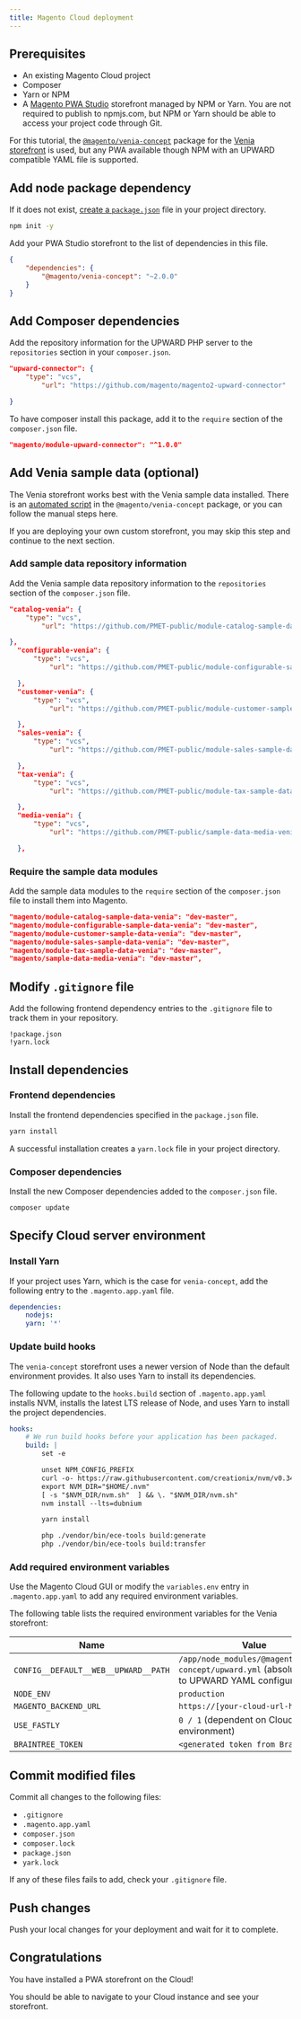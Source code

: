 ```yaml
---
title: Magento Cloud deployment
---
```


## Prerequisites

-   An existing Magento Cloud project
-   Composer
-   Yarn or NPM
-   A [Magento PWA Studio][] storefront managed by NPM or Yarn.
    You are not required to publish to npmjs.com, but
    NPM or Yarn should be able to access your project code through Git.

For this tutorial, the [`@magento/venia-concept`][] package for the [Venia storefront][] is used, but any PWA available though NPM with an UPWARD compatible YAML file is supported.

## Add node package dependency

If it does not exist, [create a `package.json`][] file in your project directory.

```sh
npm init -y
```

Add your PWA Studio storefront to the list of dependencies in this file.

```json
{
    "dependencies": {
        "@magento/venia-concept": "~2.0.0"
    }
}
```

## Add Composer dependencies

Add the repository information for the UPWARD PHP server to the `repositories` section in your `composer.json`.

```json
"upward-connector": {
    "type": "vcs",
        "url": "https://github.com/magento/magento2-upward-connector"

}
```

To have composer install this package, add it to the `require` section of the `composer.json` file.

```json
"magento/module-upward-connector": "^1.0.0"
```

## Add Venia sample data (optional)

The Venia storefront works best with the Venia sample data installed. There is an [automated script](https://pwastudio.io/venia-pwa-concept/install-sample-data/) in the `@magento/venia-concept` package, or you can follow the manual steps here.

If you are deploying your own custom storefront, you may skip this step and continue to the next section.

### Add sample data repository information

Add the Venia sample data repository information to the `repositories` section of the `composer.json` file.

```json
"catalog-venia": {
    "type": "vcs",
        "url": "https://github.com/PMET-public/module-catalog-sample-data-venia"

},
  "configurable-venia": {
      "type": "vcs",
          "url": "https://github.com/PMET-public/module-configurable-sample-data-venia"

  },
  "customer-venia": {
      "type": "vcs",
          "url": "https://github.com/PMET-public/module-customer-sample-data-venia"

  },
  "sales-venia": {
      "type": "vcs",
          "url": "https://github.com/PMET-public/module-sales-sample-data-venia"

  },
  "tax-venia": {
      "type": "vcs",
          "url": "https://github.com/PMET-public/module-tax-sample-data-venia"

  },
  "media-venia": {
      "type": "vcs",
          "url": "https://github.com/PMET-public/sample-data-media-venia"

  },
```

### Require the sample data modules

Add the sample data modules to the `require` section of the `composer.json` file to install them into Magento.

```json
"magento/module-catalog-sample-data-venia": "dev-master",
"magento/module-configurable-sample-data-venia": "dev-master",
"magento/module-customer-sample-data-venia": "dev-master",
"magento/module-sales-sample-data-venia": "dev-master",
"magento/module-tax-sample-data-venia": "dev-master",
"magento/sample-data-media-venia": "dev-master",
```

## Modify `.gitignore` file

Add the following frontend dependency entries to the `.gitignore` file to track them in your repository.

```text
!package.json
!yarn.lock
```

## Install dependencies

### Frontend dependencies

Install the frontend dependencies specified in the `package.json` file.

```sh
yarn install
```

A successful installation creates a `yarn.lock` file in your project directory.

### Composer dependencies

Install the new Composer dependencies added to the `composer.json` file.

```sh
composer update
```

## Specify Cloud server environment

### Install Yarn

If your project uses Yarn, which is the case for `venia-concept`, add the following entry to the `.magento.app.yaml` file.

```yaml
dependencies:
    nodejs:
    yarn: '*'
```

### Update build hooks

The `venia-concept` storefront uses a newer version of Node than the default environment provides.
It also uses Yarn to install its dependencies.

The following update to the `hooks.build` section of `.magento.app.yaml` installs NVM, installs the latest LTS release of Node, and uses Yarn to install the project dependencies.

```yaml
hooks:
    # We run build hooks before your application has been packaged.
    build: |
        set -e

        unset NPM_CONFIG_PREFIX
        curl -o- https://raw.githubusercontent.com/creationix/nvm/v0.34.0/install.sh | dash
        export NVM_DIR="$HOME/.nvm"
        [ -s "$NVM_DIR/nvm.sh"  ] && \. "$NVM_DIR/nvm.sh"
        nvm install --lts=dubnium

        yarn install

        php ./vendor/bin/ece-tools build:generate
        php ./vendor/bin/ece-tools build:transfer
```

### Add required environment variables

Use the Magento Cloud GUI or modify the `variables.env` entry in `.magento.app.yaml` to add any required environment variables.

The following table lists the required environment variables for the Venia storefront:

| Name                                 | Value                                                                                                    |
| ------------------------------------ | -------------------------------------------------------------------------------------------------------- |
| `CONFIG__DEFAULT__WEB__UPWARD__PATH` | `/app/node_modules/@magento/venia-concept/upward.yml` (absolute path to UPWARD YAML configuration) |
| `NODE_ENV`                           | `production`                                                                                             |
| `MAGENTO_BACKEND_URL`                | `https://[your-cloud-url-here]`                                                                          |
| `USE_FASTLY`                         | `0 / 1` (dependent on Cloud environment)                                                                 |
| `BRAINTREE_TOKEN`                    | `<generated token from Braintree>`                                                                       |

## Commit modified files

Commit all changes to the following files:

-   `.gitignore`
-   `.magento.app.yaml`
-   `composer.json`
-   `composer.lock`
-   `package.json`
-   `yark.lock`

If any of these files fails to add, check your `.gitignore` file.

## Push changes

Push your local changes for your deployment and wait for it to complete.

## Congratulations

You have installed a PWA storefront on the Cloud!

You should be able to navigate to your Cloud instance and see your storefront.

[magento pwa studio]: http://pwastudio.io
[`@magento/venia-concept`]: https://www.npmjs.com/package/@magento/venia-concept
[venia storefront]: https://pwastudio.io/venia-pwa-concept/
[create a `package.json`]: https://docs.npmjs.com/cli/init
